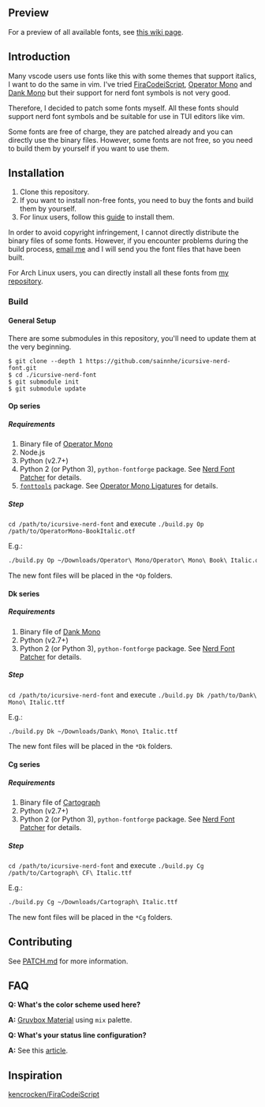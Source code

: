 ## Preview

For a preview of all available fonts, see [this wiki page](https://github.com/sainnhe/icursive-nerd-font/wiki/Preview).

## Introduction

Many vscode users use fonts like this with some themes that support italics, I want to do the same in vim. I've tried [FiraCodeiScript](https://github.com/kencrocken/FiraCodeiScript), [Operator Mono](https://www.typography.com/fonts/operator/styles) and [Dank Mono](https://dank.sh/) but their support for nerd font symbols is not very good.

Therefore, I decided to patch some fonts myself. All these fonts should support nerd font symbols and be suitable for use in TUI editors like vim.

Some fonts are free of charge, they are patched already and you can directly use the binary files. However, some fonts are not free, so you need to build them by yourself if you want to use them.

## Installation

1. Clone this repository.
2. If you want to install non-free fonts, you need to buy the fonts and build them by yourself.
3. For linux users, follow this [guide](https://wiki.archlinux.org/index.php/Fonts#Manual_installation) to install them.

In order to avoid copyright infringement, I cannot directly distribute the binary files of some fonts. However, if you encounter problems during the build process, [email me](mailto:sainnhe@gmail.com) and I will send you the font files that have been built.

For Arch Linux users, you can directly install all these fonts from [my repository](https://repo.sainnhe.dev/archlinux/).

### Build

#### General Setup

There are some submodules in this repository, you'll need to update them at the very beginning.

```shell
$ git clone --depth 1 https://github.com/sainnhe/icursive-nerd-font.git
$ cd ./icursive-nerd-font
$ git submodule init
$ git submodule update
```

#### Op series

##### Requirements

1. Binary file of [Operator Mono](https://www.typography.com/fonts/operator/styles)
2. Node.js
3. Python (v2.7+)
4. Python 2 (or Python 3), `python-fontforge` package. See [Nerd Font Patcher](https://github.com/ryanoasis/nerd-fonts/#font-patcher) for details.
5. [`fonttools`](https://github.com/fonttools/fonttools) package. See [Operator Mono Ligatures](https://github.com/kiliman/operator-mono-lig#prerequisites) for details.

##### Step

`cd /path/to/icursive-nerd-font` and execute `./build.py Op /path/to/OperatorMono-BookItalic.otf`

E.g.:

```sh
./build.py Op ~/Downloads/Operator\ Mono/Operator\ Mono\ Book\ Italic.otf
```

The new font files will be placed in the `*Op` folders.

#### Dk series

##### Requirements

1. Binary file of [Dank Mono](https://dank.sh)
2. Python (v2.7+)
3. Python 2 (or Python 3), `python-fontforge` package. See [Nerd Font Patcher](https://github.com/ryanoasis/nerd-fonts/#font-patcher) for details.

##### Step

`cd /path/to/icursive-nerd-font` and execute `./build.py Dk /path/to/Dank\ Mono\ Italic.ttf`

E.g.:

```sh
./build.py Dk ~/Downloads/Dank\ Mono\ Italic.ttf
```

The new font files will be placed in the `*Dk` folders.

#### Cg series

##### Requirements

1. Binary file of [Cartograph](https://connary.com/cartograph.html)
2. Python (v2.7+)
3. Python 2 (or Python 3), `python-fontforge` package. See [Nerd Font Patcher](https://github.com/ryanoasis/nerd-fonts/#font-patcher) for details.

##### Step

`cd /path/to/icursive-nerd-font` and execute `./build.py Cg /path/to/Cartograph\ CF\ Italic.ttf`

E.g.:

```sh
./build.py Cg ~/Downloads/Cartograph\ Italic.ttf
```

The new font files will be placed in the `*Cg` folders.

## Contributing

See [PATCH.md](./PATCH.md) for more information.

## FAQ

**Q: What's the color scheme used here?**

**A:** [Gruvbox Material](https://github.com/sainnhe/gruvbox-material) using `mix` palette.

**Q: What's your status line configuration?**

**A:** See this [article](https://www.sainnhe.dev/post/status-line-config/).

## Inspiration

[kencrocken/FiraCodeiScript](https://github.com/kencrocken/FiraCodeiScript)
